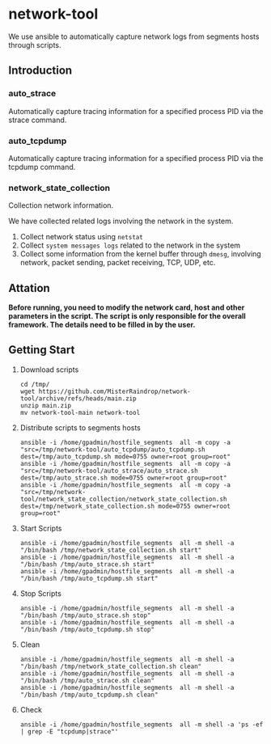 # network-tool
We use ansible to automatically capture network logs from segments hosts through scripts.

## Introduction
### auto_strace 
Automatically capture tracing information for a specified process PID via the strace command.

### auto_tcpdump
Automatically capture tracing information for a specified process PID via the tcpdump command.

### network_state_collection
Collection network information.

We have collected related logs involving the network in the system.
1. Collect network status using `netstat`
2. Collect `system messages logs` related to the network in the system
3. Collect some information from the kernel buffer through `dmesg`, involving network, packet sending, packet receiving, TCP, UDP, etc.



## Attation
**Before running, you need to modify the network card, host and other parameters in the script. The script is only responsible for the overall framework. The details need to be filled in by the user.**

## Getting Start
1. Download scripts
   ```
   cd /tmp/
   wget https://github.com/MisterRaindrop/network-tool/archive/refs/heads/main.zip
   unzip main.zip
   mv network-tool-main network-tool 
   ```
2. Distribute scripts to segments hosts
   ```
   ansible -i /home/gpadmin/hostfile_segments  all -m copy -a "src=/tmp/network-tool/auto_tcpdump/auto_tcpdump.sh dest=/tmp/auto_tcpdump.sh mode=0755 owner=root group=root"
   ansible -i /home/gpadmin/hostfile_segments  all -m copy -a "src=/tmp/network-tool/auto_strace/auto_strace.sh dest=/tmp/auto_strace.sh mode=0755 owner=root group=root"
   ansible -i /home/gpadmin/hostfile_segments  all -m copy -a "src=/tmp/network-tool/network_state_collection/network_state_collection.sh dest=/tmp/network_state_collection.sh mode=0755 owner=root group=root"
   ```
3. Start Scripts
   ```
   ansible -i /home/gpadmin/hostfile_segments  all -m shell -a "/bin/bash /tmp/network_state_collection.sh start"
   ansible -i /home/gpadmin/hostfile_segments  all -m shell -a "/bin/bash /tmp/auto_strace.sh start"
   ansible -i /home/gpadmin/hostfile_segments  all -m shell -a "/bin/bash /tmp/auto_tcpdump.sh start"
   ```
4. Stop Scripts
   ```
   ansible -i /home/gpadmin/hostfile_segments  all -m shell -a "/bin/bash /tmp/auto_strace.sh stop"
   ansible -i /home/gpadmin/hostfile_segments  all -m shell -a "/bin/bash /tmp/auto_tcpdump.sh stop"
   ```
5. Clean
   ```
   ansible -i /home/gpadmin/hostfile_segments  all -m shell -a "/bin/bash /tmp/network_state_collection.sh clean"
   ansible -i /home/gpadmin/hostfile_segments  all -m shell -a "/bin/bash /tmp/auto_strace.sh clean"
   ansible -i /home/gpadmin/hostfile_segments  all -m shell -a "/bin/bash /tmp/auto_tcpdump.sh clean"
   ```
6. Check
   ```
   ansible -i /home/gpadmin/hostfile_segments  all -m shell -a 'ps -ef | grep -E "tcpdump|strace"'
   ```



   
